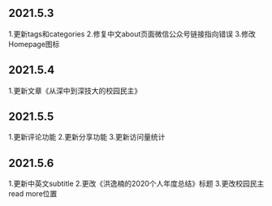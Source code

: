 ## 2021.5.3

1.更新tags和categories
2.修复中文about页面微信公众号链接指向错误
3.修改Homepage图标

## 2021.5.4

1.更新文章《从深中到深技大的校园民主》
<!--push-->

## 2021.5.5
1.更新评论功能  <!--需要有备案域名...暂时放弃，代码已经部署好了，问题在托管评论的服务端-->
2.更新分享功能
3.更新访问量统计
<!--push-->

## 2021.5.6
1.更新中英文subtitle
2.更改《洪逸楠的2020个人年度总结》标题
3.更改校园民主read more位置